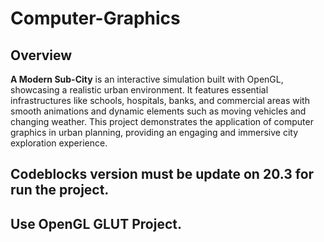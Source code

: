 # Computer-Graphics
## Overview  

**A Modern Sub-City** is an interactive simulation built with OpenGL, showcasing a realistic urban environment. It features essential infrastructures like schools, hospitals, banks, and commercial areas with smooth animations and dynamic elements such as moving vehicles and changing weather. This project demonstrates the application of computer graphics in urban planning, providing an engaging and immersive city exploration experience.

## Codeblocks version must be update on 20.3 for run the project.

## Use OpenGL GLUT Project.
